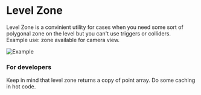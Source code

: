# Level Zone #

Level Zone is a convinient utility for cases when you need some sort of polygonal zone on the level but you can't use triggers or colliders.  
Example use: zone available for camera view.  

![Example](LevelZoneExample.gif)

### For developers ###
Keep in mind that level zone returns a copy of point array. Do some caching in hot code.  
